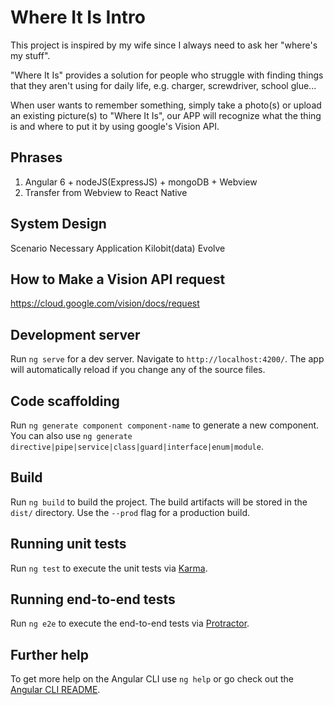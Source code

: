 # Where It Is Intro

This project is inspired by my wife since I always need to ask her "where's my stuff".

"Where It Is" provides a solution for people who struggle with finding things that they aren't using for daily life, e.g. charger, screwdriver, school glue...

When user wants to remember something, simply take a photo(s) or upload an existing picture(s) to  "Where It Is", our APP will recognize what the thing is and where to put it by using google's Vision API.

## Phrases
1. Angular 6 + nodeJS(ExpressJS) + mongoDB + Webview 
2. Transfer from Webview to React Native 

## System Design
Scenario
Necessary
Application 
Kilobit(data)
Evolve

## How to Make a Vision API request

https://cloud.google.com/vision/docs/request


## Development server

Run `ng serve` for a dev server. Navigate to `http://localhost:4200/`. The app will automatically reload if you change any of the source files.

## Code scaffolding

Run `ng generate component component-name` to generate a new component. You can also use `ng generate directive|pipe|service|class|guard|interface|enum|module`.

## Build

Run `ng build` to build the project. The build artifacts will be stored in the `dist/` directory. Use the `--prod` flag for a production build.

## Running unit tests

Run `ng test` to execute the unit tests via [Karma](https://karma-runner.github.io).

## Running end-to-end tests

Run `ng e2e` to execute the end-to-end tests via [Protractor](http://www.protractortest.org/).

## Further help

To get more help on the Angular CLI use `ng help` or go check out the [Angular CLI README](https://github.com/angular/angular-cli/blob/master/README.md).
